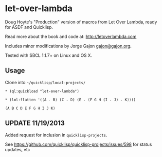 let-over-lambda
===============

Doug Hoyte's "Production" version of macros from Let Over Lambda, ready for ASDF and Quicklisp.

Read more about the book and code at: http://letoverlambda.com

Includes minor modifications by Jorge Gajon <gajon@gajon.org>.

Tested with SBCL 1.1.7+ on Linux and OS X.

Usage
-----

Clone into `~/quicklisp/local-projects/`

    * (ql:quickload "let-over-lambda")
    
    * (lol:flatten '((A . B) (C . D) (E . (F G H (I . J) . K))))
    
    (A B C D E F G H I J K)

UPDATE 11/19/2013
-----------------

Added request for inclusion in `quicklisp-projects`.

See https://github.com/quicklisp/quicklisp-projects/issues/598 for status updates, etc
